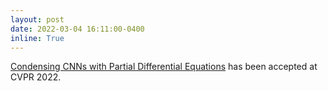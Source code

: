 ```yaml
---
layout: post
date: 2022-03-04 16:11:00-0400
inline: True
---
```


[Condensing CNNs with Partial Differential Equations](https://github.com/anilkagak2/PDE_GlobalLayer) has been accepted at CVPR 2022.
